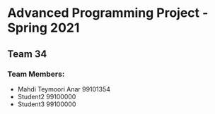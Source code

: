 # Advanced Programming Project - Spring 2021
## Team 34

### Team Members:
- Mahdi Teymoori Anar 99101354
- Student2 99100000
- Student3 99100000
